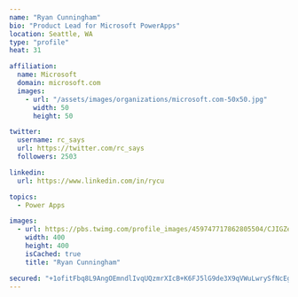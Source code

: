 ```yaml
---
name: "Ryan Cunningham"
bio: "Product Lead for Microsoft PowerApps"
location: Seattle, WA
type: "profile"
heat: 31

affiliation:
  name: Microsoft
  domain: microsoft.com
  images:
    - url: "/assets/images/organizations/microsoft.com-50x50.jpg"
      width: 50
      height: 50

twitter:
  username: rc_says
  url: https://twitter.com/rc_says
  followers: 2503

linkedin:
  url: https://www.linkedin.com/in/rycu

topics:
  - Power Apps

images:
  - url: https://pbs.twimg.com/profile_images/459747717862805504/CJIGZejd_400x400.png
    width: 400
    height: 400
    isCached: true
    title: "Ryan Cunningham"

secured: "+1ofitFbq8L9AngOEmndlIvqUQzmrXIcB+K6FJ5lG9de3X9qVWuLwrySfNcEgePY6YUl1JsdHxDgk7Nu1EGmfHm/Wx1CUZOyb5qSdpy9MyCY7Pilk0gVfXhd+6FcrstLz1wuQcVMntKCpke7HqfvV8fBBbBDm26eJAdSv+vayHiHTFyUK80EpZkFdSJ7sQ9dl2XaD07j5pkviOwQxxOe5Enafrvz4uY5u1jV7la71Akwml1JeZyYeNcAlRWG6j7RmKsQqDfTfPppZzGsgih/OEHhwooLSz2Y5vgDoZ9Ebx+4O9ey9/TUlhKXWQLgrxJHyn6vvfjHKWL43dTM9mf1oFoWadCaOlP/lXzDC5wMiL1KGzE0CN2cEt1WFvjDZw+CfEKGKiVTHA1xiDqyajGTvCH3vVGYzqL+0kb4HErlvUY=;ROAYasngzDSVqdWlnAMNbA=="
---
```


